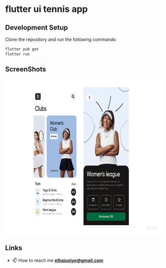# flutter ui tennis app 

## Development Setup
Clone the repository and run the following commands:
```
flutter pub get
flutter run
```

## ScreenShots
<img src="assets/screenshot/one.jpg" height="500em" /> 


## Links
- 📫 How to reach me **elhajuojye@gmail.com**
